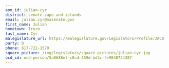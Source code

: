 ```yaml
---
aom_id: julian-cyr
district: senate-cape-and-islands
email: julian.cyr@masenate.gov
first_name: Julian
hometown: Truro
last_name: Cyr
malegislature_url: https://malegislature.gov/Legislators/Profile/JAC0
party: D
phone: 617-722-1570
square_picture: /img/legislators/square-pictures/julian-cyr.jpg
ocd_id: ocd-person/5a0688ef-c0cd-469d-bd3c-fe9848724387
---
```

